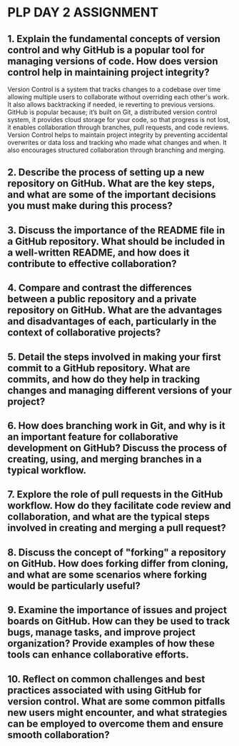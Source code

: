 # PLP DAY 2 ASSIGNMENT

## 1. Explain the fundamental concepts of version control and why GitHub is a popular tool for managing versions of code. How does version control help in maintaining project integrity?
Version Control is a system that tracks changes to a codebase over time allowing multiple users to collaborate without overriding each other's work. It also allows backtracking if needed, ie reverting to previous versions. GitHub is popular because; it’s built on Git, a distributed version control system, it provides cloud storage for your code, so that progress is not lost, it enables collaboration through branches, pull requests, and code reviews. Version Control helps to maintain project integrity by preventing accidental overwrites or data loss and tracking who made what changes and when. It also encourages structured collaboration through branching and merging.

## 2. Describe the process of setting up a new repository on GitHub. What are the key steps, and what are some of the important decisions you must make during this process?

## 3. Discuss the importance of the README file in a GitHub repository. What should be included in a well-written README, and how does it contribute to effective collaboration?

## 4. Compare and contrast the differences between a public repository and a private repository on GitHub. What are the advantages and disadvantages of each, particularly in the context of collaborative projects?

## 5. Detail the steps involved in making your first commit to a GitHub repository. What are commits, and how do they help in tracking changes and managing different versions of your project?

## 6. How does branching work in Git, and why is it an important feature for collaborative development on GitHub? Discuss the process of creating, using, and merging branches in a typical workflow.

## 7. Explore the role of pull requests in the GitHub workflow. How do they facilitate code review and collaboration, and what are the typical steps involved in creating and merging a pull request?

## 8. Discuss the concept of "forking" a repository on GitHub. How does forking differ from cloning, and what are some scenarios where forking would be particularly useful?

## 9. Examine the importance of issues and project boards on GitHub. How can they be used to track bugs, manage tasks, and improve project organization? Provide examples of how these tools can enhance collaborative efforts.

## 10. Reflect on common challenges and best practices associated with using GitHub for version control. What are some common pitfalls new users might encounter, and what strategies can be employed to overcome them and ensure smooth collaboration?
